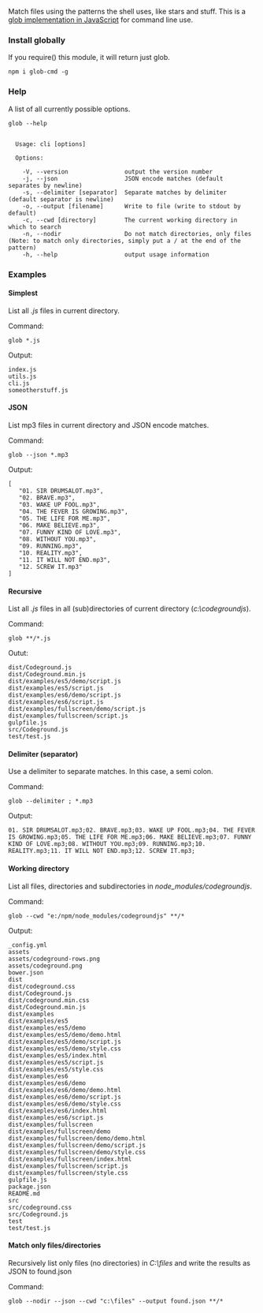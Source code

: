 Match files using the patterns the shell uses, like stars and stuff.
This is a [glob implementation in JavaScript](https://www.npmjs.com/package/glob) for command line use.

### Install globally
If you require() this module, it will return just glob.

```console
npm i glob-cmd -g
``` 

### Help 
A list of all currently possible options.

```console
glob --help
``` 

```console

  Usage: cli [options]

  Options:

    -V, --version                output the version number
    -j, --json                   JSON encode matches (default separates by newline)
    -s, --delimiter [separator]  Separate matches by delimiter (default separator is newline)
    -o, --output [filename]      Write to file (write to stdout by default)
    -c, --cwd [directory]        The current working directory in which to search
    -n, --nodir                  Do not match directories, only files (Note: to match only directories, simply put a / at the end of the pattern)
    -h, --help                   output usage information

```

### Examples

#### Simplest
List all _.js_ files in current directory.

Command:
```console
glob *.js
```

Output:
```console 
index.js
utils.js
cli.js
someotherstuff.js
```

#### JSON
List mp3 files in current directory and JSON encode matches.

Command:
```console
glob --json *.mp3
```
Output: 
```console
[
   "01. SIR DRUMSALOT.mp3",
   "02. BRAVE.mp3",
   "03. WAKE UP FOOL.mp3",
   "04. THE FEVER IS GROWING.mp3",
   "05. THE LIFE FOR ME.mp3",
   "06. MAKE BELIEVE.mp3",
   "07. FUNNY KIND OF LOVE.mp3",
   "08. WITHOUT YOU.mp3",
   "09. RUNNING.mp3",
   "10. REALITY.mp3",
   "11. IT WILL NOT END.mp3",
   "12. SCREW IT.mp3"
]
```

#### Recursive
List all _.js_ files in all (sub)directories of current directory (_c:\codegroundjs_).

Command:
```console
glob **/*.js
```

Outut:
```console
dist/Codeground.js
dist/Codeground.min.js
dist/examples/es5/demo/script.js
dist/examples/es5/script.js
dist/examples/es6/demo/script.js
dist/examples/es6/script.js
dist/examples/fullscreen/demo/script.js
dist/examples/fullscreen/script.js
gulpfile.js
src/Codeground.js
test/test.js
``` 

#### Delimiter (separator)
Use a delimiter to separate matches. In this case, a semi colon.

Command:
```console
glob --delimiter ; *.mp3
```

Output:
```console
01. SIR DRUMSALOT.mp3;02. BRAVE.mp3;03. WAKE UP FOOL.mp3;04. THE FEVER IS GROWING.mp3;05. THE LIFE FOR ME.mp3;06. MAKE BELIEVE.mp3;07. FUNNY KIND OF LOVE.mp3;08. WITHOUT YOU.mp3;09. RUNNING.mp3;10. REALITY.mp3;11. IT WILL NOT END.mp3;12. SCREW IT.mp3;
```

#### Working directory
List all files, directories and subdirectories in _node_modules/codegroundjs_.

Command:
```console
glob --cwd "e:/npm/node_modules/codegroundjs" **/*
```

Output:
```console
_config.yml
assets
assets/codeground-rows.png
assets/codeground.png
bower.json
dist
dist/codeground.css
dist/Codeground.js
dist/codeground.min.css
dist/Codeground.min.js
dist/examples
dist/examples/es5
dist/examples/es5/demo
dist/examples/es5/demo/demo.html
dist/examples/es5/demo/script.js
dist/examples/es5/demo/style.css
dist/examples/es5/index.html
dist/examples/es5/script.js
dist/examples/es5/style.css
dist/examples/es6
dist/examples/es6/demo
dist/examples/es6/demo/demo.html
dist/examples/es6/demo/script.js
dist/examples/es6/demo/style.css
dist/examples/es6/index.html
dist/examples/es6/script.js
dist/examples/fullscreen
dist/examples/fullscreen/demo
dist/examples/fullscreen/demo/demo.html
dist/examples/fullscreen/demo/script.js
dist/examples/fullscreen/demo/style.css
dist/examples/fullscreen/index.html
dist/examples/fullscreen/script.js
dist/examples/fullscreen/style.css
gulpfile.js
package.json
README.md
src
src/codeground.css
src/Codeground.js
test
test/test.js
```

#### Match only files/directories
Recursively list only files (no directories) in _C:\files_ and write the results as JSON to found.json

Command:
```console
glob --nodir --json --cwd "c:\files" --output found.json **/*
```
